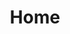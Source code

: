---
permalink: /
layout: page
title: Home
banners:
  - title: "This is an example home page"
    imageurl: "/assets/images/placeholders/banner-01.jpg"
    imagealt: "University campus"
    text: "This page showcases the different menus and content configurations which are availalbe in the home page template of this theme."
    linkurl: "/examples/"
    linktext: "View other examples"
  - title: "This is an example home page"
    imageurl: "/assets/images/placeholders/banner-02.jpg"
    imagealt: "University campus"
    text: "This page showcases the different menus and content configurations which are availalbe in the home page template of this theme."
    linkurl: "/examples/"
    linktext: "View other examples"

---